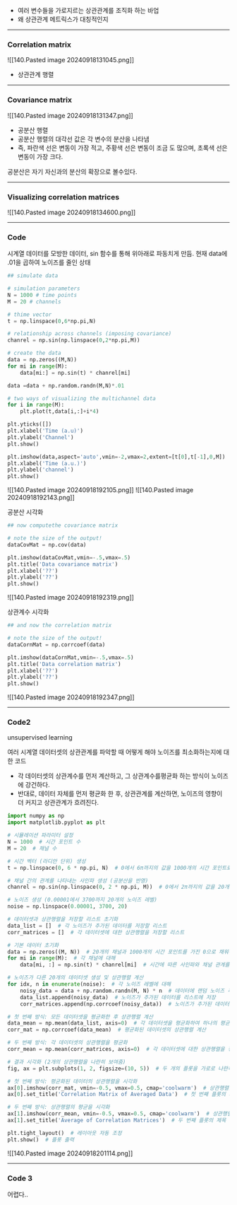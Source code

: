 - 여러 변수들을 가로지르는 상관관계를 조직화 하는 바업
- 왜 상관관계 메트릭스가 대칭적인지
---
### Correlation matrix
![[140.Pasted image 20240918131045.png]]
- 상관관계 행렬

---
### Covariance matrix
![[140.Pasted image 20240918131347.png]]
- 공분산 행렬
- 공분산 행렬의 대각선 값은 각 변수의 분산을 나타냄
- 즉, 파란색 선은 변동이 가장 적고, 주황색 선은 변동이 조금 도 많으며, 초록색 선은 변동이 가장 크다.

공분산은 자기 자신과의 분산의 확장으로 볼수있다.

---
### Visualizing correlation matrices
![[140.Pasted image 20240918134600.png]]

---
### Code

시계열 데이터를 모방한 데이터, sin 함수를 통해 위아래로 파동치게 만듬. 현재 data에 .01을 곱하여 노이즈를 줄인 상태
```python
## simulate data

# simulation parameters
N = 1000 # time points
M = 20 # channels

# thime vector 
t = np.linspace(0,6*np.pi,N)

# relationship across channels (imposing covariance)
chanrel = np.sin(np.linspace(0,2*np.pi,M))

# create the data
data = np.zeros((M,N))
for mi in range(M):
    data[mi:] = np.sin(t) * chanrel[mi]

data =data + np.random.randn(M,N)*.01

# two ways of visualizing the multichannel data
for i in range(M):
    plt.plot(t,data[i,:]+i*4)

plt.yticks([])
plt.xlabel('Time (a.u)')
plt.ylabel('Channel')
plt.show()

plt.imshow(data,aspect='auto',vmin=-2,vmax=2,extent=[t[0],t[-1],0,M])
plt.xlabel('Time (a.u.)')
plt.ylabel('channel')
plt.show()
```
![[140.Pasted image 20240918192105.png]]
![[140.Pasted image 20240918192143.png]]

공분산 시각화

```python
## now computethe covariance matrix

# note the size of the output!
dataCovMat = np.cov(data)

plt.imshow(dataCovMat,vmin=-.5,vmax=.5)
plt.title('Data covariance matrix')
plt.xlabel('??')
plt.ylabel('??')
plt.show()
```
![[140.Pasted image 20240918192319.png]]

상관계수 시각화
```python
## and now the correlation matrix

# note the size of the output!
dataCornMat = np.corrcoef(data)

plt.imshow(dataCornMat,vmin=-.5,vmax=.5)
plt.title('Data correlation matrix')
plt.xlabel('??')
plt.ylabel('??')
plt.show()
```
![[140.Pasted image 20240918192347.png]]

---
### Code2

unsupervised learning

여러 시계열 데이터셋의 상관관계를 파악할 때 어떻게 해야 노이즈를 최소화하는지에 대한 코드
- 각 데이터셋의 상관계수를 먼저 계산하고, 그 상관계수를평균화 하는 방식이 노이즈에 강건하다.
- 반대로, 데이터 자체를 먼저 평균화 한 후, 상관관계를 계산하면, 노이즈의 영향이 더 커지고 상관관계가 흐려진다.
```python
import numpy as np
import matplotlib.pyplot as plt

# 시뮬레이션 파라미터 설정
N = 1000  # 시간 포인트 수
M = 20  # 채널 수

# 시간 벡터 (라디안 단위) 생성
t = np.linspace(0, 6 * np.pi, N)  # 0에서 6π까지의 값을 1000개의 시간 포인트로 나눈 배열

# 채널 간의 관계를 나타내는 사인파 생성 (공분산을 반영)
chanrel = np.sin(np.linspace(0, 2 * np.pi, M))  # 0에서 2π까지의 값을 20개의 채널로 나눈 배열을 사인파로 변환

# 노이즈 생성 (0.00001에서 3700까지 20개의 노이즈 레벨)
noise = np.linspace(0.00001, 3700, 20)

# 데이터셋과 상관행렬을 저장할 리스트 초기화
data_list = []  # 각 노이즈가 추가된 데이터를 저장할 리스트
corr_matrices = []  # 각 데이터셋에 대한 상관행렬을 저장할 리스트

# 기본 데이터 초기화
data = np.zeros((M, N))  # 20개의 채널과 1000개의 시간 포인트를 가진 0으로 채워진 배열 생성
for mi in range(M):  # 각 채널에 대해
    data[mi, :] = np.sin(t) * chanrel[mi]  # 시간에 따른 사인파와 채널 관계를 곱해 데이터 생성

# 노이즈가 다른 20개의 데이터셋 생성 및 상관행렬 계산
for idx, n in enumerate(noise):  # 각 노이즈 레벨에 대해
    noisy_data = data + np.random.randn(M, N) * n  # 데이터에 랜덤 노이즈 추가
    data_list.append(noisy_data)  # 노이즈가 추가된 데이터를 리스트에 저장
    corr_matrices.append(np.corrcoef(noisy_data))  # 노이즈가 추가된 데이터의 상관행렬을 계산하여 리스트에 저장

# 첫 번째 방식: 모든 데이터셋을 평균화한 후 상관행렬 계산
data_mean = np.mean(data_list, axis=0)  # 각 데이터셋을 평균화하여 하나의 평균 데이터셋 생성
corr_mat = np.corrcoef(data_mean)  # 평균화된 데이터셋의 상관행렬 계산

# 두 번째 방식: 각 데이터셋의 상관행렬을 평균화
corr_mean = np.mean(corr_matrices, axis=0)  # 각 데이터셋에 대한 상관행렬을 평균화

# 결과 시각화 (2개의 상관행렬을 나란히 보여줌)
fig, ax = plt.subplots(1, 2, figsize=(10, 5))  # 두 개의 플롯을 가로로 나란히 배치

# 첫 번째 방식: 평균화된 데이터의 상관행렬을 시각화
ax[0].imshow(corr_mat, vmin=-0.5, vmax=0.5, cmap='coolwarm')  # 상관행렬을 색상으로 표시
ax[0].set_title('Correlation Matrix of Averaged Data')  # 첫 번째 플롯의 제목 설정

# 두 번째 방식: 상관행렬의 평균을 시각화
ax[1].imshow(corr_mean, vmin=-0.5, vmax=0.5, cmap='coolwarm')  # 상관행렬 평균을 색상으로 표시
ax[1].set_title('Average of Correlation Matrices')  # 두 번째 플롯의 제목 설정

plt.tight_layout()  # 레이아웃 자동 조정
plt.show()  # 플롯 출력
```
![[140.Pasted image 20240918201114.png]]


---
### Code 3
어렵다..

